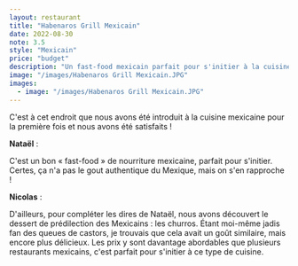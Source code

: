 ```yaml
---
layout: restaurant
title: "Habenaros Grill Mexicain"
date: 2022-08-30
note: 3.5
style: "Mexicain"
price: "budget"
description: "Un fast-food mexicain parfait pour s'initier à la cuisine mexicaine avec des prix abordables"
image: "/images/Habenaros Grill Mexicain.JPG"
images:
  - image: "/images/Habenaros Grill Mexicain.JPG"
---
```


C'est à cet endroit que nous avons été introduit à la cuisine mexicaine pour la première fois et nous avons été satisfaits ! 

**Nataël** :

C'est un bon « fast-food » de nourriture mexicaine, parfait pour s'initier. Certes, ça n'a pas le gout authentique du Mexique, mais on s'en rapproche !

**Nicolas** :

D'ailleurs, pour compléter les dires de Nataël, nous avons découvert le dessert de prédilection des Mexicains : les churros. Étant moi-même jadis fan des queues de castors, je trouvais que cela avait un goût similaire, mais encore plus délicieux. Les prix y sont davantage abordables que plusieurs restaurants mexicains, c'est parfait pour s'initier à ce type de cuisine. 